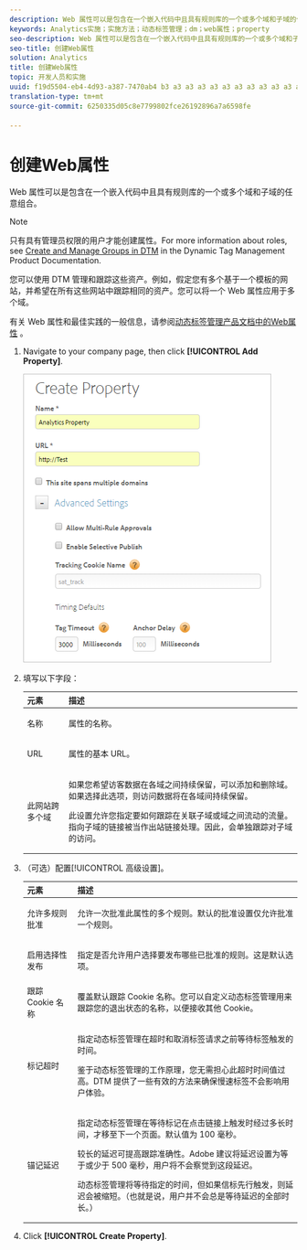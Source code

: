 ```yaml
---
description: Web 属性可以是包含在一个嵌入代码中且具有规则库的一个或多个域和子域的任意组合。
keywords: Analytics实施；实施方法；动态标签管理；dm；web属性；property
seo-description: Web 属性可以是包含在一个嵌入代码中且具有规则库的一个或多个域和子域的任意组合。
seo-title: 创建Web属性
solution: Analytics
title: 创建Web属性
topic: 开发人员和实施
uuid: f19d5504-eb4-4d93-a387-7470ab4 b3 a3 a3 a3 a3 a3 a3 a3 a3 a3 a3 a3 a3 a3 a3 a3 a3 a3 a3 a3 a3 a3 a3 a3 a3 a
translation-type: tm+mt
source-git-commit: 6250335d05c8e7799802fce26192896a7a6598fe

---
```



# 创建Web属性

Web 属性可以是包含在一个嵌入代码中且具有规则库的一个或多个域和子域的任意组合。

>[!NOTE]
>
>只有具有管理员权限的用户才能创建属性。For more information about roles, see [Create and Manage Groups in DTM](https://marketing.adobe.com/resources/help/en_US/dtm/groups.html) in the Dynamic Tag Management Product Documentation.

您可以使用 DTM 管理和跟踪这些资产。例如，假定您有多个基于一个模板的网站，并希望在所有这些网站中跟踪相同的资产。您可以将一个 Web 属性应用于多个域。

有关 Web 属性和最佳实践的一般信息，请参阅[动态标签管理产品文档中的Web属性](https://marketing.adobe.com/resources/help/en_US/dtm/web_property.html) 。

1. Navigate to your company page, then click **[!UICONTROL Add Property]**.

   ![](assets/dtm-create-web-property.png)

1. 填写以下字段：

   <table id="table_376D72251C4D4C4CA878D10C18D2532C"> 
    <thead> 
    <tr> 
    <th colname="col1" class="entry"> 元素 </th> 
    <th colname="col2" class="entry"> 描述 </th> 
    </tr> 
    </thead>
    <tbody> 
    <tr> 
    <td colname="col1"> <span class="uicontrol">名称</span> </td> 
    <td colname="col2"> <p>属性的名称。 </p> </td> 
    </tr> 
    <tr> 
    <td colname="col1"> <span class="uicontrol">URL</span> </td> 
    <td colname="col2"> <p>属性的基本 URL。 </p> </td> 
    </tr> 
    <tr> 
    <td colname="col1"> <span class="uicontrol"> 此网站跨多个域 </span> </td> 
    <td colname="col2"> <p>如果您希望访客数据在各域之间持续保留，可以添加和删除域。如果选择此选项，则访问数据将在各域间持续保留。 </p> <p>此设置允许您指定要如何跟踪在关联子域或域之间流动的流量。指向子域的链接被当作出站链接处理。因此，会单独跟踪对子域的访问。 </p> </td> 
    </tr> 
    </tbody> 
    </table>

1. （可选）配置[!UICONTROL 高级设置]。

   <table id="table_6E687FBE6ACC4301BCCD837F4DCBB9C9"> 
    <thead> 
    <tr> 
    <th colname="col1" class="entry"> 元素 </th> 
    <th colname="col2" class="entry"> 描述 </th> 
    </tr> 
    </thead>
    <tbody> 
    <tr> 
    <td colname="col1"> <span class="uicontrol"> 允许多规则批准</span> </td> 
    <td colname="col2"> <p>允许一次批准此属性的多个规则。默认的批准设置仅允许批准一个规则。 </p> </td> 
    </tr> 
    <tr> 
    <td colname="col1"> <span class="uicontrol"> 启用选择性发布</span> </td> 
    <td colname="col2"> <p>指定是否允许用户选择要发布哪些已批准的规则。这是默认选项。 </p> </td> 
    </tr> 
    <tr> 
    <td colname="col1"> <span class="uicontrol"> 跟踪 Cookie 名称</span> </td> 
    <td colname="col2"> <p>覆盖默认跟踪 Cookie 名称。您可以自定义动态标签管理用来跟踪您的退出状态的名称，以便接收其他 Cookie。 </p> </td> 
    </tr> 
    <tr> 
    <td colname="col1"> <span class="uicontrol"> 标记超时</span> </td> 
    <td colname="col2"> <p>指定动态标签管理在超时和取消标签请求之前等待标签触发的时间。 </p> <p> 鉴于动态标签管理的工作原理，您无需担心此超时时间值过高。DTM 提供了一些有效的方法来确保慢速标签不会影响用户体验。 </p> </td> 
    </tr> 
    <tr> 
    <td colname="col1"> <span class="uicontrol"> 锚记延迟</span> </td> 
    <td colname="col2"> <p>指定动态标签管理在等待标记在点击链接上触发时经过多长时间，才移至下一个页面。默认值为 100 毫秒。 </p> <p>较长的延迟可提高跟踪准确性。Adobe 建议将延迟设置为等于或少于 500 毫秒，用户将不会察觉到这段延迟。 </p> <p>动态标签管理将等待指定的时间，但如果信标先行触发，则延迟会被缩短。（也就是说，用户并不会总是等待延迟的全部时长。） </p> </td> 
    </tr> 
    </tbody> 
    </table>

1. Click **[!UICONTROL Create Property]**.
